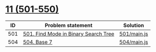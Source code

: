 # [11 (501-550)](https://leetcode.com/problemset/all/#page-11)


| ID  | Problem statement                                                                                      | Solution                   |
|-----|--------------------------------------------------------------------------------------------------------|----------------------------|
| 501 | [501. Find Mode in Binary Search Tree](https://leetcode.com/problems/find-mode-in-binary-search-tree/) | [501/main.js](501/main.js) |
| 504 | [504. Base 7](https://leetcode.com/problems/base-7/)                                                   | [504/main.js](504/main.js) |

